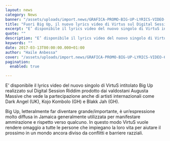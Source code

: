 ```yaml
---
layout: news
category: News
banner: "/assets/uploads/import.news/GRAFICA-PROMO-BIG-UP-LYRICS-VIDEO-640x640.png"
title: "Fuori Big Up, il nuovo lyrics video di Virtus sul Digital Session Riddim"
excerpt: "E’ disponibile il lyrics video del nuovo singolo di VirtuS intitolato Big Up realizzato sul Digital Session Riddim prodotto dai valdostani Augusta Massive che vede la partecipazione anche di artisti internazionali come Dark Angel (UK), Kojo Kombolo (GH) e Blakk Jah (GH). Big Up, letteralmente far diventare grande/importante, è un’espressione molto diffusa in Jamaica generalmente [&hellip"
quote: ""
description: "E’ disponibile il lyrics video del nuovo singolo di VirtuS intitolato Big Up realizzato sul Digital Session Riddim prodotto dai valdostani Augusta Massive che vede la partecipazione anche di artisti internazionali come Dark Angel (UK), Kojo Kombolo (GH) e Blakk Jah (GH). Big Up, letteralmente far diventare grande/importante, è un’espressione molto diffusa in Jamaica generalmente [&hellip"
keywords: ""
date: 2017-03-13T00:00:00.000+01:00
author: "Haile Anbessa"
cover: "/assets/uploads/import.news/GRAFICA-PROMO-BIG-UP-LYRICS-VIDEO-640x640.png"
pagination:
  enabled: true

---
```


E’ disponibile il lyrics video del nuovo singolo di VirtuS intitolato Big Up realizzato sul Digital Session Riddim prodotto dai valdostani Augusta Massive che vede la partecipazione anche di artisti internazionali come Dark Angel (UK), Kojo Kombolo (GH) e Blakk Jah (GH).

Big Up, letteralmente far diventare grande/importante, è un’espressione molto diffusa in Jamaica generalmente utilizzata per manifestare ammirazione e rispetto verso qualcuno. In questo modo VirtuS vuole rendere omaggio a tutte le persone che impiegano la loro vita per aiutare il prossimo in un mondo ancora diviso da conflitti e barriere razziali.